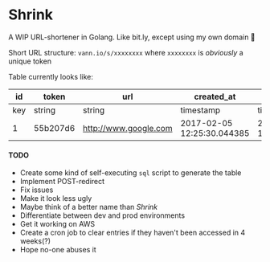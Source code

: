 # Shrink

A WIP URL-shortener in Golang. Like bit.ly, except using my own domain :tada:

Short URL structure:
`vann.io/s/xxxxxxxx` where `xxxxxxxx` is _obviously_ a unique token

Table currently looks like:

| id | token | url | created_at | last_accessed | access_count |
| --- | --- | --- | --- | --- | --- |
| key | string | string | timestamp | timestamp | integer |
| 1 | 55b207d6 | http://www.google.com | 2017-02-05 12:25:30.044385 | 2017-02-05 10:34:05.186949 | 5 |

#### TODO
- Create some kind of self-executing `sql` script to generate the table
- Implement POST-redirect
- Fix issues
- Make it look less ugly
- Maybe think of a better name than _Shrink_
- Differentiate between dev and prod environments
- Get it working on AWS
- Create a cron job to clear entries if they haven't been accessed in 4 weeks(?)
- Hope no-one abuses it
